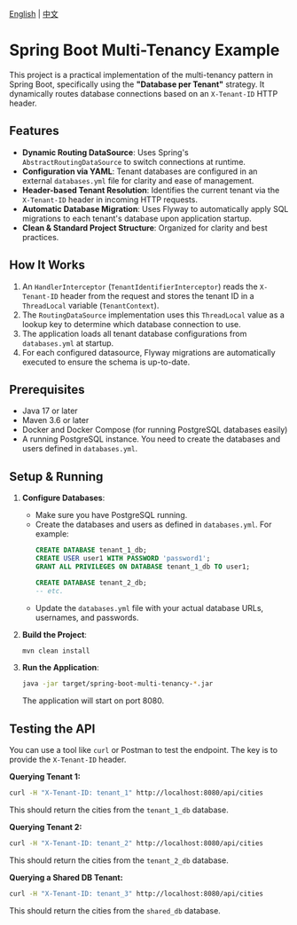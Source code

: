 [English](./README.md) | [中文](./README_CN.md)

# Spring Boot Multi-Tenancy Example

This project is a practical implementation of the multi-tenancy pattern in Spring Boot, specifically using the **"Database per Tenant"** strategy. It dynamically routes database connections based on an `X-Tenant-ID` HTTP header.

## Features

- **Dynamic Routing DataSource**: Uses Spring's `AbstractRoutingDataSource` to switch connections at runtime.
- **Configuration via YAML**: Tenant databases are configured in an external `databases.yml` file for clarity and ease of management.
- **Header-based Tenant Resolution**: Identifies the current tenant via the `X-Tenant-ID` header in incoming HTTP requests.
- **Automatic Database Migration**: Uses Flyway to automatically apply SQL migrations to each tenant's database upon application startup.
- **Clean & Standard Project Structure**: Organized for clarity and best practices.

## How It Works

1.  An `HandlerInterceptor` (`TenantIdentifierInterceptor`) reads the `X-Tenant-ID` header from the request and stores the tenant ID in a `ThreadLocal` variable (`TenantContext`).
2.  The `RoutingDataSource` implementation uses this `ThreadLocal` value as a lookup key to determine which database connection to use.
3.  The application loads all tenant database configurations from `databases.yml` at startup.
4.  For each configured datasource, Flyway migrations are automatically executed to ensure the schema is up-to-date.

## Prerequisites

- Java 17 or later
- Maven 3.6 or later
- Docker and Docker Compose (for running PostgreSQL databases easily)
- A running PostgreSQL instance. You need to create the databases and users defined in `databases.yml`.

## Setup & Running

1.  **Configure Databases**:
    -   Make sure you have PostgreSQL running.
    -   Create the databases and users as defined in `databases.yml`. For example:
        ```sql
        CREATE DATABASE tenant_1_db;
        CREATE USER user1 WITH PASSWORD 'password1';
        GRANT ALL PRIVILEGES ON DATABASE tenant_1_db TO user1;

        CREATE DATABASE tenant_2_db;
        -- etc.
        ```
    -   Update the `databases.yml` file with your actual database URLs, usernames, and passwords.

2.  **Build the Project**:
    ```bash
    mvn clean install
    ```

3.  **Run the Application**:
    ```bash
    java -jar target/spring-boot-multi-tenancy-*.jar
    ```
    The application will start on port 8080.

## Testing the API

You can use a tool like `curl` or Postman to test the endpoint. The key is to provide the `X-Tenant-ID` header.

**Querying Tenant 1:**
```bash
curl -H "X-Tenant-ID: tenant_1" http://localhost:8080/api/cities
```
This should return the cities from the `tenant_1_db` database.

**Querying Tenant 2:**
```bash
curl -H "X-Tenant-ID: tenant_2" http://localhost:8080/api/cities
```
This should return the cities from the `tenant_2_db` database.

**Querying a Shared DB Tenant:**
```bash
curl -H "X-Tenant-ID: tenant_3" http://localhost:8080/api/cities
```
This should return the cities from the `shared_db` database.